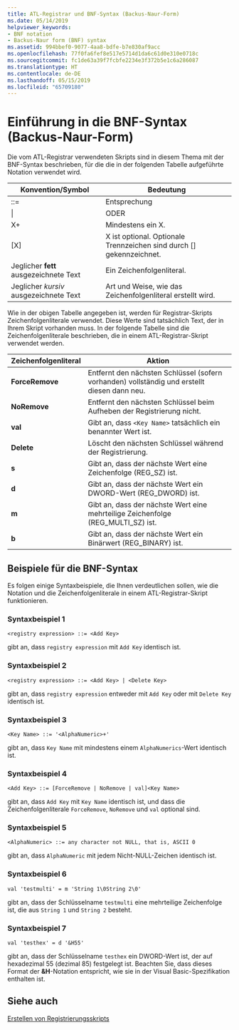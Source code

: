 ```yaml
---
title: ATL-Registrar und BNF-Syntax (Backus-Naur-Form)
ms.date: 05/14/2019
helpviewer_keywords:
- BNF notation
- Backus-Naur form (BNF) syntax
ms.assetid: 994bbef0-9077-4aa8-bdfe-b7e830af9acc
ms.openlocfilehash: 77f0fa6fef8e517e5714d1da6c61d0e310e0718c
ms.sourcegitcommit: fc1de63a39f7fcbfe2234e3f372b5e1c6a286087
ms.translationtype: HT
ms.contentlocale: de-DE
ms.lasthandoff: 05/15/2019
ms.locfileid: "65709180"
---
```

# <a name="understanding-backus-naur-form-bnf-syntax"></a>Einführung in die BNF-Syntax (Backus-Naur-Form)

Die vom ATL-Registrar verwendeten Skripts sind in diesem Thema mit der BNF-Syntax beschrieben, für die die in der folgenden Tabelle aufgeführte Notation verwendet wird.

|Konvention/Symbol|Bedeutung|
|------------------------|-------------|
|::=|Entsprechung|
|&#124;|ODER|
|X+|Mindestens ein X.|
|\[X]|X ist optional. Optionale Trennzeichen sind durch \[] gekennzeichnet.|
|Jeglicher **fett** ausgezeichnete Text|Ein Zeichenfolgenliteral.|
|Jeglicher *kursiv* ausgezeichnete Text|Art und Weise, wie das Zeichenfolgenliteral erstellt wird.|

Wie in der obigen Tabelle angegeben ist, werden für Registrar-Skripts Zeichenfolgenliterale verwendet. Diese Werte sind tatsächlich Text, der in Ihrem Skript vorhanden muss. In der folgende Tabelle sind die Zeichenfolgenliterale beschrieben, die in einem ATL-Registrar-Skript verwendet werden.

|Zeichenfolgenliteral|Aktion|
|--------------------|------------|
|**ForceRemove**|Entfernt den nächsten Schlüssel (sofern vorhanden) vollständig und erstellt diesen dann neu.|
|**NoRemove**|Entfernt den nächsten Schlüssel beim Aufheben der Registrierung nicht.|
|**val**|Gibt an, dass `<Key Name>` tatsächlich ein benannter Wert ist.|
|**Delete**|Löscht den nächsten Schlüssel während der Registrierung.|
|**s**|Gibt an, dass der nächste Wert eine Zeichenfolge (REG_SZ) ist.|
|**d**|Gibt an, dass der nächste Wert ein DWORD-Wert (REG_DWORD) ist.|
|**m**|Gibt an, dass der nächste Wert eine mehrteilige Zeichenfolge (REG_MULTI_SZ) ist.|
|**b**|Gibt an, dass der nächste Wert ein Binärwert (REG_BINARY) ist.|

## <a name="bnf-syntax-examples"></a>Beispiele für die BNF-Syntax

Es folgen einige Syntaxbeispiele, die Ihnen verdeutlichen sollen, wie die Notation und die Zeichenfolgenliterale in einem ATL-Registrar-Skript funktionieren.

### <a name="syntax-example-1"></a>Syntaxbeispiel 1

```
<registry expression> ::= <Add Key>
```

gibt an, dass `registry expression` mit `Add Key` identisch ist.

### <a name="syntax-example-2"></a>Syntaxbeispiel 2

```
<registry expression> ::= <Add Key> | <Delete Key>
```

gibt an, dass `registry expression` entweder mit `Add Key` oder mit `Delete Key` identisch ist.

### <a name="syntax-example-3"></a>Syntaxbeispiel 3

```
<Key Name> ::= '<AlphaNumeric>+'
```

gibt an, dass `Key Name` mit mindestens einem `AlphaNumerics`-Wert identisch ist.

### <a name="syntax-example-4"></a>Syntaxbeispiel 4

```
<Add Key> ::= [ForceRemove | NoRemove | val]<Key Name>
```

gibt an, dass `Add Key` mit `Key Name` identisch ist, und dass die Zeichenfolgenliterale `ForceRemove`, `NoRemove` und `val` optional sind.

### <a name="syntax-example-5"></a>Syntaxbeispiel 5

```
<AlphaNumeric> ::= any character not NULL, that is, ASCII 0
```

gibt an, dass `AlphaNumeric` mit jedem Nicht-NULL-Zeichen identisch ist.

### <a name="syntax-example-6"></a>Syntaxbeispiel 6

```
val 'testmulti' = m 'String 1\0String 2\0'
```

gibt an, dass der Schlüsselname `testmulti` eine mehrteilige Zeichenfolge ist, die aus `String 1` und `String 2` besteht.

### <a name="syntax-example-7"></a>Syntaxbeispiel 7

```
val 'testhex' = d '&H55'
```

gibt an, dass der Schlüsselname `testhex` ein DWORD-Wert ist, der auf hexadezimal 55 (dezimal 85) festgelegt ist. Beachten Sie, dass dieses Format der **&H**-Notation entspricht, wie sie in der Visual Basic-Spezifikation enthalten ist.

## <a name="see-also"></a>Siehe auch

[Erstellen von Registrierungsskripts](../atl/creating-registrar-scripts.md)

